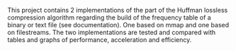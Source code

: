This project contains 2 implementations of the part of the Huffman lossless compression algorithm regarding
the build of the frequency table of a binary or text file (see documentation).
One based on mmap and one based on filestreams. The two implementations are tested and compared with
tables and graphs of performance, acceleration and efficiency.

